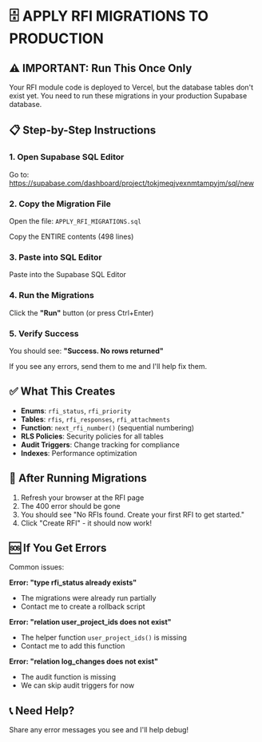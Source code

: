 # 🗄️ APPLY RFI MIGRATIONS TO PRODUCTION

## ⚠️ IMPORTANT: Run This Once Only

Your RFI module code is deployed to Vercel, but the database tables don't exist yet.
You need to run these migrations in your production Supabase database.

## 📋 Step-by-Step Instructions

### 1. Open Supabase SQL Editor

Go to: https://supabase.com/dashboard/project/tokjmeqjvexnmtampyjm/sql/new

### 2. Copy the Migration File

Open the file: `APPLY_RFI_MIGRATIONS.sql`

Copy the ENTIRE contents (498 lines)

### 3. Paste into SQL Editor

Paste into the Supabase SQL Editor

### 4. Run the Migrations

Click the **"Run"** button (or press Ctrl+Enter)

### 5. Verify Success

You should see: **"Success. No rows returned"**

If you see any errors, send them to me and I'll help fix them.

## ✅ What This Creates

- **Enums**: `rfi_status`, `rfi_priority`
- **Tables**: `rfis`, `rfi_responses`, `rfi_attachments`
- **Function**: `next_rfi_number()` (sequential numbering)
- **RLS Policies**: Security policies for all tables
- **Audit Triggers**: Change tracking for compliance
- **Indexes**: Performance optimization

## 🔄 After Running Migrations

1. Refresh your browser at the RFI page
2. The 400 error should be gone
3. You should see "No RFIs found. Create your first RFI to get started."
4. Click "Create RFI" - it should now work!

## 🆘 If You Get Errors

Common issues:

**Error: "type rfi_status already exists"**
- The migrations were already run partially
- Contact me to create a rollback script

**Error: "relation user_project_ids does not exist"**
- The helper function `user_project_ids()` is missing
- Contact me to add this function

**Error: "relation log_changes does not exist"**
- The audit function is missing
- We can skip audit triggers for now

## 📞 Need Help?

Share any error messages you see and I'll help debug!
